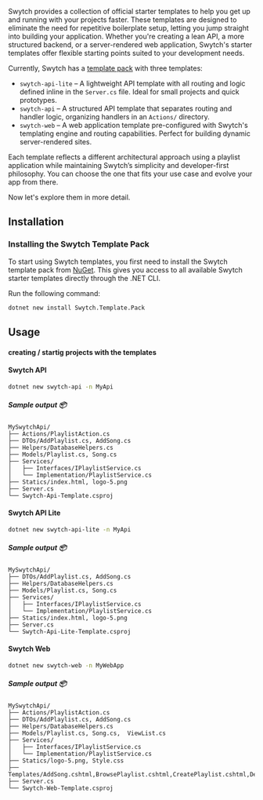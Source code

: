 Swytch provides a collection of official starter templates to help you get up and running with your projects faster.
These templates are designed to eliminate the need for repetitive boilerplate setup, letting you jump straight into
building your application. Whether you're creating a lean API, a more structured backend, or a server-rendered web
application, Swytch's starter templates offer flexible starting points suited to your development needs.

Currently, Swytch has a [template pack](https://www.nuget.org/packages/Swytch.Template.Pack/) with three templates:

- `swytch-api-lite` – A lightweight API template with all routing and logic defined inline in the `Server.cs` file.
  Ideal for small projects and quick prototypes.
- `swytch-api` – A structured API template that separates routing and handler logic, organizing handlers in an
  `Actions/` directory.
- `swytch-web` – A web application template pre-configured with Swytch's templating engine and routing capabilities.
  Perfect for building dynamic server-rendered sites.

Each template reflects a different architectural approach using a playlist application while maintaining Swytch’s simplicity and developer-first
philosophy. You can choose the one that fits your use case and evolve your app from there.

Now let's explore them in more detail.

## Installation

### Installing the Swytch Template Pack

To start using Swytch templates, you first need to install the Swytch template pack
from [NuGet](https://www.nuget.org/packages/Swytch.Template.Pack/). This gives you access to
all available Swytch starter templates directly through the .NET CLI.

Run the following command:

```bash
dotnet new install Swytch.Template.Pack
```

## Usage
#### creating / startig projects with the templates

#### Swytch API
```bash
dotnet new swytch-api -n MyApi
```

##### Sample output 📦
```
MySwytchApi/
├── Actions/PlaylistAction.cs
├── DTOs/AddPlaylist.cs, AddSong.cs
├── Helpers/DatabaseHelpers.cs
├── Models/Playlist.cs, Song.cs
├── Services/
│   ├── Interfaces/IPlaylistService.cs
│   └── Implementation/PlaylistService.cs
├── Statics/index.html, logo-5.png
├── Server.cs
└── Swytch-Api-Template.csproj
```

#### Swytch API Lite
```bash
dotnet new swytch-api-lite -n MyApi
```
##### Sample output 📦
```
MySwytchApi/
├── DTOs/AddPlaylist.cs, AddSong.cs
├── Helpers/DatabaseHelpers.cs
├── Models/Playlist.cs, Song.cs
├── Services/
│   ├── Interfaces/IPlaylistService.cs
│   └── Implementation/PlaylistService.cs
├── Statics/index.html, logo-5.png
├── Server.cs
└── Swytch-Api-Lite-Template.csproj
```

#### Swytch Web

```bash
dotnet new swytch-web -n MyWebApp
```
##### Sample output 📦
```
MySwytchApi/
├── Actions/PlaylistAction.cs
├── DTOs/AddPlaylist.cs, AddSong.cs
├── Helpers/DatabaseHelpers.cs
├── Models/Playlist.cs, Song.cs,  ViewList.cs
├── Services/
│   ├── Interfaces/IPlaylistService.cs
│   └── Implementation/PlaylistService.cs
├── Statics/logo-5.png, Style.css
├── Templates/AddSong.cshtml,BrowsePlaylist.cshtml,CreatePlaylist.cshtml,DeletePlaylist.cshtml,Layout.cshtml,PlaylistOperations.cshtml,ViewPlaylist.cshtml
├── Server.cs
└── Swytch-Web-Template.csproj
```


